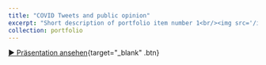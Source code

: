 ```yaml
---
title: "COVID Tweets and public opinion"
excerpt: "Short description of portfolio item number 1<br/><img src='/images/500x300.png'>"
collection: portfolio
---
```


[▶️ Präsentation ansehen](/files/project_1.html){target="_blank" .btn}
